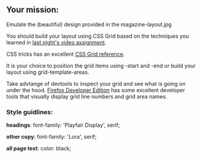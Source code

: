 ## **Your mission:**

Emulate the (beautiful) design provided in the magazine-layout.jpg

You should build your layout using CSS Grid based on the techniques you learned in [last night's video assignment](https://scrimba.com/g/gR8PTE).

CSS tricks has an excellent [CSS Grid reference](https://css-tricks.com/snippets/css/complete-guide-grid/).

It is your choice to position the grid items using -start and -end or build your layout using grid-template-areas.

Take advtange of devtools to inspect your grid and see what is going on under the hood. [Firefox Developer Edition](https://www.mozilla.org/en-US/firefox/developer/) has some excellent developer tools that visually display grid line numbers
and grid area names.

### **Style guidlines:**

**headings**: font-family: 'Playfair Display', serif;

**other copy**: font-family: 'Lora', serif;

**all page text**: color: black;
